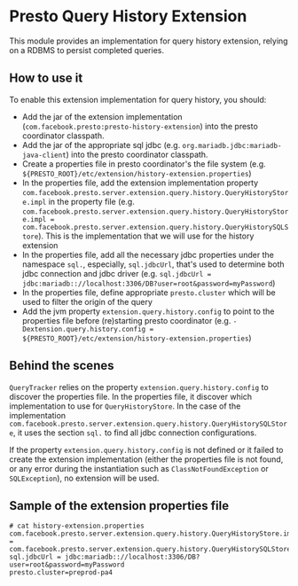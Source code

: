 # Presto Query History Extension

This module provides an implementation for query history extension, relying on a RDBMS to persist completed queries.

## How to use it

To enable this extension implementation for query history, you should:

* Add the jar of the extension implementation (`com.facebook.presto:presto-history-extension`) into the presto coordinator classpath.
* Add the jar of the appropriate sql jdbc (e.g. `org.mariadb.jdbc:mariadb-java-client`) into the presto coordinator classpath.
* Create a properties file in presto coordinator's the file system (e.g. `${PRESTO_ROOT}/etc/extension/history-extension.properties`)
* In the properties file, add the extension implementation property `com.facebook.presto.server.extension.query.history.QueryHistoryStore.impl` in the property file (e.g. `com.facebook.presto.server.extension.query.history.QueryHistoryStore.impl = com.facebook.presto.server.extension.query.history.QueryHistorySQLStore`). This is the implementation that we will use for the history extension
* In the properties file, add all the necessary jdbc properties under the namespace `sql.`, especially, `sql.jdbcUrl`, that's used to determine both jdbc connection and jdbc driver (e.g. `sql.jdbcUrl = jdbc:mariadb:://localhost:3306/DB?user=root&password=myPassword`)
* In the properties file, define appropriate `presto.cluster` which will be used to filter the origin of the query
* Add the jvm property `extension.query.history.config` to point to the properties file before (re)starting presto coordinator (e.g. `-Dextension.query.history.config = ${PRESTO_ROOT}/etc/extension/history-extension.properties`)

## Behind the scenes

`QueryTracker` relies on the property `extension.query.history.config` to discover the properties file. In the properties file, it discover which implementation to use for `QueryHistoryStore`. In the case of the implementation `com.facebook.presto.server.extension.query.history.QueryHistorySQLStore`, it uses the section `sql.` to find all jdbc connection configurations.

If the property `extension.query.history.config` is not defined or it failed to create the extension implementation (either the properties file is not found, or any error during the instantiation such as `ClassNotFoundException` or `SQLException`), no extension will be used.

## Sample of the extension properties file

```
# cat history-extension.properties
com.facebook.presto.server.extension.query.history.QueryHistoryStore.impl = com.facebook.presto.server.extension.query.history.QueryHistorySQLStore
sql.jdbcUrl = jdbc:mariadb:://localhost:3306/DB?user=root&password=myPassword
presto.cluster=preprod-pa4
```